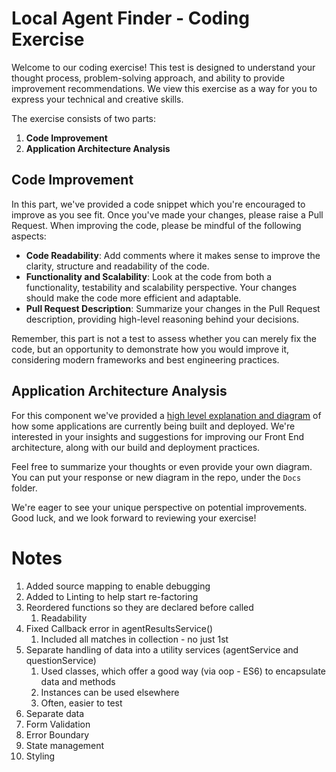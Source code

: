 # Local Agent Finder - Coding Exercise

Welcome to our coding exercise! This test is designed to understand your thought process, problem-solving approach, and ability to provide improvement recommendations. We view this exercise as a way for you to express your technical and creative skills.

The exercise consists of two parts:

1. **Code Improvement**
2. **Application Architecture Analysis**

## Code Improvement

In this part, we've provided a code snippet which you're encouraged to improve as you see fit. Once you've made your changes, please raise a Pull Request. When improving the code, please be mindful of the following aspects:

- **Code Readability**: Add comments where it makes sense to improve the clarity, structure and readability of the code.
- **Functionality and Scalability**: Look at the code from both a functionality, testability and scalability perspective. Your changes should make the code more efficient and adaptable.
- **Pull Request Description**: Summarize your changes in the Pull Request description, providing high-level reasoning behind your decisions.

Remember, this part is not a test to assess whether you can merely fix the code, but an opportunity to demonstrate how you would improve it, considering modern frameworks and best engineering practices.

## Application Architecture Analysis

For this component we've provided a [high level explanation and diagram](architecture.md) of how some applications are currently being built and deployed. We're interested in your insights and suggestions for improving our Front End architecture, along with our build and deployment practices.

Feel free to summarize your thoughts or even provide your own diagram. You can put your response or new diagram in the repo, under the `Docs` folder.

We're eager to see your unique perspective on potential improvements. Good luck, and we look forward to reviewing your exercise!

# Notes

1. Added source mapping to enable debugging
2. Added to Linting to help start re-factoring
3. Reordered functions so they are declared before called
   1. Readability
4. Fixed Callback error in agentResultsService()
   1. Included all matches in collection - no just 1st
5. Separate handling of data into a utility services (agentService and questionService)
   1. Used classes, which offer a good way (via oop - ES6) to encapsulate data and methods
   2. Instances can be used elsewhere
   3. Often, easier to test
6. Separate data
7. Form Validation
8. Error Boundary
9. State management
10. Styling
